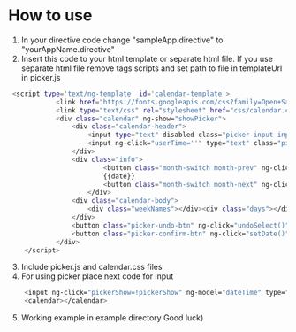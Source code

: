 # How to use

1) In your directive code change "sampleApp.directive"  to "yourAppName.directive"
2) Insert this code to your html template or separate html file. If you use separate html file remove tags scripts and set path to file in templateUrl in picker.js
```sh
 <script type='text/ng-template' id='calendar-template'>
    		<link href="https://fonts.googleapis.com/css?family=Open+Sans" rel="stylesheet">
    		<link type="text/css" rel="stylesheet" href="css/calendar.css">
    		<div class="calendar" ng-show="showPicker">
    			<div class="calendar-header">
					<input type="text" disabled class="picker-input input-date" ng-model="userDate" placeholder="DD/MM/YYYY" />
					<input ng-click="userTime=''" type="text" class="picker-input input-time" ng-model="userTime" ng-change="userTime=timeFormat(userTime)" placeholder="HH:mm" />					
				</div>
				<div class="info">
						<button class="month-switch month-prev" ng-click="prevMonth(today)">&lsaquo;</button>
						{{date}}
						<button class="month-switch month-next" ng-click="nextMonth(today)">&rsaquo;</button>
					</div>
				<div class="calendar-body">
					<div class="weekNames"></div><div class="days"></div>
				</div>
				<button class="picker-undo-btn" ng-click="undoSelect()">Отменить</button>
    			<button class="picker-confirm-btn" ng-click="setDate()">&check;</button>
    		</div>   		
	</script>
```
3) Include picker.js and calendar.css files
4) For using picker place next code for input
```sh
	<input ng-click="pickerShow=!pickerShow" ng-model="dateTime" type="text">
	<calendar></calendar>
```
5) Working example in example directory
Good luck)
